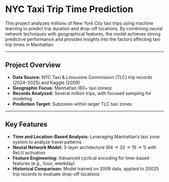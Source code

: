 # NYC Taxi Trip Time Prediction

This project analyzes millions of New York City taxi trips using machine learning to predict trip duration and drop-off locations. By combining neural network techniques with geographical features, the model achieves strong predictive performance and provides insights into the factors affecting taxi trip times in Manhattan.

---

## Project Overview

- **Data Source:** NYC Taxi & Limousine Commission (TLC) trip records (2024–2025) and Kaggle (2009)  
- **Geographic Focus:** Manhattan (60+ taxi zones)  
- **Records Analyzed:** Several million trips, with focused sampling for modeling  
- **Prediction Target:** Subzones within larger TLC taxi zones  

---

## Key Features

- **Time and Location-Based Analysis:** Leveraging Manhattan’s taxi zone system to analyze travel patterns  
- **Neural Network Model:** 3-layer architecture (64 → 32 → 16 → 1) with ReLU activation  
- **Feature Engineering:** Advanced cyclical encoding for time-based features (e.g., hour, weekday)  
- **Historical Comparison:** Model trained on 2009 data, applied to 20025 trip records to evaluate drop-off locationz 
